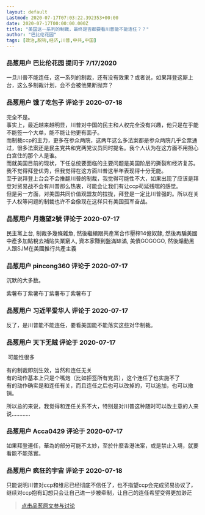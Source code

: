 ```yaml
---
layout: default
Lastmod: 2020-07-17T07:03:22.392353+00:00
date: 2020-07-17T00:00:00.000Z
title: "美国这一系列的制裁，最终是否都要看川普能不能连任？？"
author: "巴比伦花园"
tags: [政治,脱钩,经济,川普,中共,中国]
---
```



### 品葱用户 **巴比伦花园** 提问于 7/17/2020
    
一旦川普不能连任，这一系列的制裁，还有没有效果？或者说，如果拜登这厮上台，这么多制裁计划，会不会被他果断抛弃？
    
                

### 品葱用户 **饿了吃包子** 评论于 2020-07-18
        
完全不是。  
事实上，最近越来越明显，川普对中国的民主和人权完全没有兴趣，他只是在乎能不能签一个大单，能不能让他更有面子。  
而制裁ccp的主力，更多在参众两院，这两年这么多法案都是参众两院几乎全票通过，很多法案还是民主党共和党两党议员同时提名。我个人认为在这方面不用担心白宫住的那个人是谁。  
而就美国目前的现状，下任总统要面临的主要问题是美国阶层的撕裂和经济复苏。我不觉得拜登优秀，但我觉得在这方面川普这半年表现得十分无能。  
至于说拜登上台会不会推翻川普的制裁，我觉得可能性不大，如果出现了应该是拜登对贸易战不会有川普那么热衷，可能会让我们有让ccp苟延残喘的感觉。  
但是另一方面，对美国共同价值观盟友的拉拢，拜登是一定比川普强的。所以在关于人权等问题的制裁也许不会像现在这样只有美国孤军奋战。
        
                

### 品葱用户 **月幾望2號** 评论于 2020-07-17
        
民主黨上台, 制裁多幾條雜魚, 然後繼續跟共產黨合作壓榨14億奴隸, 然後再騙美國中產多加點稅去補貼失業窮人, 資本家賺到盤滿缽滿, 美債GOGOGO, 然後煽動黑人跟SJM在美國推行共產主義
        
                

### 品葱用户 **pincong360** 评论于 2020-07-17
        
沉默的大多数。  
  
紫薯布丁紫薯布丁紫薯布丁紫薯布丁
        
                

### 品葱用户 **习近平爱华人** 评论于 2020-07-17
        
反了，是川普能不能连任，要看美国能不能落实这些对华制裁。
        
                

### 品葱用户 **天下无贼** 评论于 2020-07-17
        
 可能性很多  
  
有的制裁即刻生效，当然和连任无关  
有的动作基本上只是个嘴炮（比如拒签所有党员），这个连任了也实施不了  
有的动作确实是和连任有关，而且连任之后也可以改掉的，可以追加，也可以撤销。  
  
所以总的来说，我觉得和连任关系不大，特别是对川普这种随时可以改主意的人来说…………
        
                

### 品葱用户 **Acca0429** 评论于 2020-07-17
        
如果拜登連任，華為的部分可能不太妙，至於什麼香港法案，或是禁止入境，就要看能不能落實。
        
                

### 品葱用户 **疯狂的宇宙** 评论于 2020-07-18
        
只能说明川普对ccp和维尼已经彻底不信任了，也不指望ccp会完成贸易协议了，继续对ccp抱有幻想只会让自己进一步被牵制，让自己的连任希望变得更加渺茫
        
                





> [点击品葱原文参与讨论](https://pincong.rocks/question/28613)

